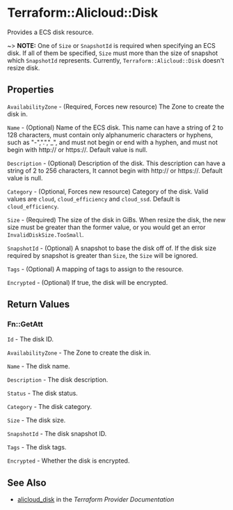 # Terraform::Alicloud::Disk

Provides a ECS disk resource.

~> **NOTE:** One of `Size` or `SnapshotId` is required when specifying an ECS disk. If all of them be specified, `Size` must more than the size of snapshot which `SnapshotId` represents. Currently, `Terraform::Alicloud::Disk` doesn't resize disk.

## Properties

`AvailabilityZone` - (Required, Forces new resource) The Zone to create the disk in.

`Name` - (Optional) Name of the ECS disk. This name can have a string of 2 to 128 characters, must contain only alphanumeric characters or hyphens, such as "-",".","_", and must not begin or end with a hyphen, and must not begin with http:// or https://. Default value is null.

`Description` - (Optional) Description of the disk. This description can have a string of 2 to 256 characters, It cannot begin with http:// or https://. Default value is null.

`Category` - (Optional, Forces new resource) Category of the disk. Valid values are `cloud`, `cloud_efficiency` and `cloud_ssd`. Default is `cloud_efficiency`.

`Size` - (Required) The size of the disk in GiBs. When resize the disk, the new size must be greater than the former value, or you would get an error `InvalidDiskSize.TooSmall`.

`SnapshotId` - (Optional) A snapshot to base the disk off of. If the disk size required by snapshot is greater than `Size`, the `Size` will be ignored.

`Tags` - (Optional) A mapping of tags to assign to the resource.

`Encrypted` - (Optional) If true, the disk will be encrypted.


## Return Values

### Fn::GetAtt

`Id` - The disk ID.

`AvailabilityZone` - The Zone to create the disk in.

`Name` - The disk name.

`Description` - The disk description.

`Status` - The disk status.

`Category` - The disk category.

`Size` - The disk size.

`SnapshotId` - The disk snapshot ID.

`Tags` - The disk tags.

`Encrypted` - Whether the disk is encrypted.

## See Also

* [alicloud_disk](https://www.terraform.io/docs/providers/alicloud/r/disk.html) in the _Terraform Provider Documentation_